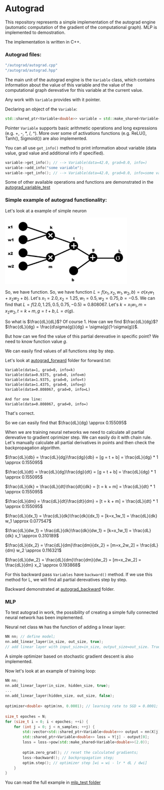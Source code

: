 # Autograd

This repository represents a simple implementation of the autograd engine (automatic computation of the gradient of the computational graph). MLP is implemented to demostration.

The implementation is written in C++.

### Autograd files:

```cpp
"/autograd/autograd.cpp"
"/autograd/autograd.hpp"
```

The main unit of the autograd engine is the ```Variable``` class, which contains information about the value of this variable and the value of the computational graph derevative for this variable at the current value.

Any work with ```Variable``` provides with it pointer.

Declaring an object of the ```Variable```:

```cpp
std::shared_ptr<Variable<double>> variable = std::make_shared<Variable<double>>(42.0);
```

Pointer ```Variable``` supports basic arithmetic operations and long expressions (e.g. +, -, *, /, ^). More over some of activations functions (e.g. ReLU(), Tanh(), Sigmoid()) are also implemented. 

You can all use ```get_info()``` method to print information about variable (data value, grad value and additional info if specified).

```cpp
variable->get_info(); // --> Variable(data=42.0, grad=0.0, info=)
variable->add_info("some variable");
variable->get_info(); // --> Variable(data=42.0, grad=0.0, info=some variable)
```

Some of other available operations and functions are demonstrated in the [autograd_variable_test](/autograd_variable_test)

### Simple example of autograd functionality:

Let's look at a example of simple neuron

<img src="images/neuron_bp_example.png" alt="example" width="400"/>

So, we have function. So, we have function $L = f(x_1, x_2, w_1, w_2, b) = \sigma(x_1w_1+x_2w_2+b)$. Let's $x_1=2.0, x_2=1.25, w_1=0.5, w_2=0.75, b=-0.5$. We can find that $L = f(2.0, 1.25, 0.5, 0.75, -0.5) \approx 0.808067$. Let's $k=x_1w_1, m=x_2w_2, t=k+m, g = t + b, L=\sigma(g)$.

So what is $\frac{dL}{dL}$? Of course 1. How can we find $\frac{dL}{dg}$? $\frac{dL}{dg} = \frac{d\sigma(g)}{dg} = \sigma(g)(1-\sigma(g))$.

But how can we find the value of this partial derevative in specific point? We need to know function value $g$.

We can easily find values of all functions step by step. 

Let's look at [autograd_forward](/autograd_forward) folder for forward.txt:
```
Variable(data=1, grad=0, info=k)
Variable(data=0.9375, grad=0, info=m)
Variable(data=1.9375, grad=0, info=t)
Variable(data=1.4375, grad=0, info=g)
Variable(data=0.808067, grad=0, info=L)

And for one line:
Variable(data=0.808067, grad=0, info=)
```

That's correct.

So we can easily find that $\frac{dL}{dg} \approx 0.155095$

When we are training neural networks we need to calculate all partial derevative to gradient oprimizer step. We can easily do it with chain rule. Let's manually calculate all partial derivatives in points and then check the backpropagation algorithm.

$\frac{dL}{db} = \frac{dL}{dg}\frac{dg}{db} = [g = t + b] = \frac{dL}{dg} * 1 \approx 0.155095$

$\frac{dL}{dt} = \frac{dL}{dg}\frac{dg}{dt} = [g = t + b] = \frac{dL}{dg} * 1 \approx 0.155095$

$\frac{dL}{dk} = \frac{dL}{dt}\frac{dt}{dk} = [t = k + m] = \frac{dL}{dt} * 1 \approx 0.155095$

$\frac{dL}{dm} = \frac{dL}{dt}\frac{dt}{dm} = [t = k + m] = \frac{dL}{dt} * 1 \approx 0.155095$

$\frac{dL}{dx_1} = \frac{dL}{dk}\frac{dk}{dx_1} = [k=x_1w_1] = \frac{dL}{dk} w_1 \approx 0.077547$

$\frac{dL}{dw_1} = \frac{dL}{dk}\frac{dk}{dw_1} = [k=x_1w_1] = \frac{dL}{dk} x_1 \approx 0.310189$

$\frac{dL}{dx_2} = \frac{dL}{dm}\frac{dm}{dx_2} = [m=x_2w_2] = \frac{dL}{dm} w_2 \approx 0.116321$

$\frac{dL}{dw_2} = \frac{dL}{dm}\frac{dm}{dw_2} = [m=x_2w_2] = \frac{dL}{dm} x_2 \approx 0.193868$

For this backward pass ```Variables``` have ```backward()``` method. If we use this method for L, we will find all partial derevatives step by step.

Backward demonstrated at [autograd_backward](/autograd_backward) folder.

### MLP

To test autograd in work, the possibility of creating a simple fully connected neural network has been implemented.

Neural net class ```NN``` has the function of adding a linear layer:

```cpp
NN nn; // define model;
nn.add_linear_layer(in_size, out_size, true); 
// add linear layer with input_size=in_size, output_size=out_size. True means using activation function;
```

A simple optimizer based on stochastic gradient descent is also implemented.

Now let's look at an example of training loop:

```cpp
NN nn;
nn.add_linear_layer(in_size, hidden_size, true);
...
nn.add_linear_layer(hidden_size, out_size, false);

optimizer<double> optim(nn, 0.0001); // learning rate to SGD = 0.0001;

size_t epoches = N;
for (size_t i = 0; i < epoches; ++i) {
    for (int j = 0; j < n_samples; ++j) {
        std::vector<std::shared_ptr<Variable<double>>> output = nn(X[j]);
        std::shared_ptr<Variable<double>> loss = Y[j] - output[0];
        loss = loss->pow(std::make_shared<Variable<double>>(2.0));

        optim.zero_grad(); // reset the calculated gradients;
        loss->backward(); // backpropagation step;
        optim.step(); // optimizer step [wi = wi - lr * dL / dwi]
    }
}
```

You can read the full example in [mlp_test folder](/mlp_test)